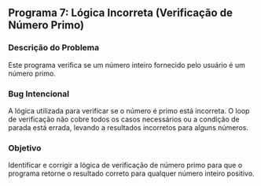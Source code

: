 
## Programa 7: Lógica Incorreta (Verificação de Número Primo)

### Descrição do Problema
Este programa verifica se um número inteiro fornecido pelo usuário é um número primo.

### Bug Intencional
A lógica utilizada para verificar se o número é primo está incorreta. O loop de verificação não cobre todos os casos necessários ou a condição de parada está errada, levando a resultados incorretos para alguns números.

### Objetivo
Identificar e corrigir a lógica de verificação de número primo para que o programa retorne o resultado correto para qualquer número inteiro positivo.

